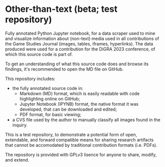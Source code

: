 # Other-than-text (beta; test repository) 
Fully annotated Python Jupyter notebook, for a data scraper used to mine and visualize information about (non-text) media used in all contributions of the Game Studies Journal (images, tables, iframes, hyperlinks). 
The data produced were used for a contribution for the DiGRA 2023 conference, of which this source code is part of. 

To get an understanding of what this source code does and browse its findings, it's recommended to open the MD file on GitHub. 

This repository includes: 
  - the fully annotated source code in: 
    - Markdown (MD) format, which is easily readable with code highlighting online on GitHub; 
    - Jupyter Notebook (IPYNB) format, the native format it was developed, that can be downloaded and edited; 
    - PDF format, for basic viewing;
  - a CVS file used by the author to manually classify all images found in the inquiry. 
  
This is a test repository, to demonstrate a potential form of open, extendable, and forward compatible means for sharing research artifacts that cannot be accomodated by traditional contribution formats (i.e. PDFs). 

The repository is provided with GPLv3 lisence for anyone to share, modify, and extend. 
  
